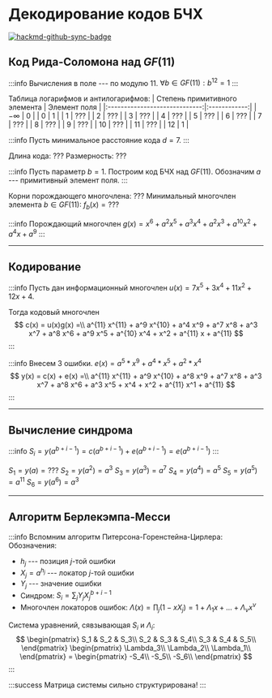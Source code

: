 # Декодирование кодов БЧХ

[![hackmd-github-sync-badge](https://hackmd.io/W8KIo-z2QX-abC950DT4BA/badge)](https://hackmd.io/W8KIo-z2QX-abC950DT4BA)

## Код Рида-Соломона над $GF(11)$
:::info
Вычисления в поле --- по модулю 11.
$\forall b \in GF(11) : b^{12} = 1$
:::

Таблица логарифмов и антилогарифмов:
| Степень примитивного элемента | Элемент поля |
|:-----------------------------:|:------------:|
|           $-\infty$           |      0       |
|               0               |      1       |
|               1               |     ???      |
|               2               |     ???      |
|               3               |     ???      |
|               4               |     ???      |
|               5               |     ???      |
|               6               |     ???      |
|               7               |     ???      |
|               8               |     ???      |
|               9               |     ???      |
|              10               |     ???      |
|              11               |     ???      |
|              12               |      1       |

:::info
Пусть минимальное расстояние кода $d = 7$.
:::

Длина кода: ???
Размерность: ???

:::info
Пусть параметр $b = 1$. Построим код БЧХ над $GF(11)$.
Обозначим $a$ --- примитивный элемент поля.
:::

Корни порождающего многочлена: ???
Минимальный многочлен элемента $b \in GF(11)$: $f_b(x) = ???$

:::info
Порождающий многочлен $g(x) = x^6 + a^2 x^5 + a^3 x^4 + a^2 x^3 + a^{10} x^2 + a^4 x + a^9$
:::

---
## Кодирование

:::info
Пусть дан информационный многочлен
$u(x) = 7x^5 + 3x^4 + 11x^2 + 12x + 4$.

Тогда кодовый многочлен 
$$
c(x) = u(x)g(x) =\\ a^{11} x^{11} + a^9 x^{10} + a^4 x^9 + a^7 x^8 + a^3 x^7 + a^8 x^6 + a^9 x^5 + a^{10} x^4 + x^2 + a^{11} x + a^{11}
$$
:::

:::info
Внесем 3 ошибки.
$e(x) = a^5 * x^9 + a^4 * x^5 + a^2 * x^4$
$$
y(x) = c(x) + e(x) =\\
a^{11} x^{11} + a^9 x^{10} + a^8 x^9 + a^7 x^8 + a^3 x^7 + a^8 x^6 + a^3 x^5 + x^4 + x^2 + a^{11} x^1 + a^{11}
$$
:::

---
## Вычисление синдрома

:::info
$S_i = y(a^{b+i-1}) = c(a^{b+i-1}) + e(a^{b+i-1}) = e(a^{b+i-1})$
:::

$S_1 = y(a) = ???$
$S_2 = y(a^2) = a^3$
$S_3 = y(a^3) = a^7$
$S_4 = y(a^4) = a^5$
$S_5 = y(a^5) = a^{11}$
$S_6 = y(a^6) = a^3$

---
## Алгоритм Берлекэмпа-Месси

:::info
Вспомним алгоритм Питерсона-Горенстейна-Цирлера:
Обозначения:
- $h_j$ --- позиция $j$-той ошибки
- $X_j = a^{h_j}$ --- локатор $j$-той ошибки
- $Y_j$ --- значение ошибки
- Синдром:
$S_i = \sum_j Y_jX_j^{b + i - 1}$
- Многочлен локаторов ошибок:
$\Lambda(x) = \prod_j (1 - xX_j) = 1 + \Lambda_1x + \dots + \Lambda_{\nu}x^{\nu}$

Система уравнений, сявзывающая $S_i$ и $\Lambda_i$:
$$
\begin{pmatrix}
S_1 & S_2 & S_3\\
S_2 & S_3 & S_4\\
S_3 & S_4 & S_5\\
\end{pmatrix} \begin{pmatrix}
\Lambda_3\\
\Lambda_2\\
\Lambda_1\\
\end{pmatrix} = \begin{pmatrix}
-S_4\\
-S_5\\
-S_6\\
\end{pmatrix}
$$
:::

:::success
Матрица системы сильно структурирована!
:::

